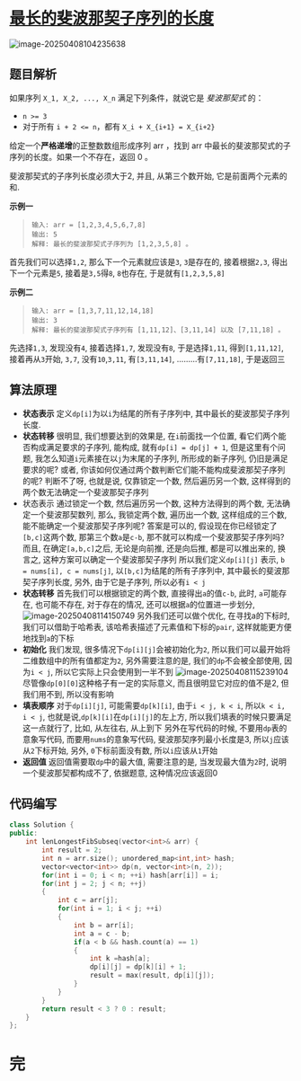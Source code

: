 # [最长的斐波那契子序列的长度](https://leetcode.cn/problems/length-of-longest-fibonacci-subsequence)

![image-20250408104235638](https://md-wind.oss-cn-nanjing.aliyuncs.com/md/20250408104235759.png)

## 题目解析

如果序列 `X_1, X_2, ..., X_n` 满足下列条件，就说它是 *斐波那契式* 的：

- `n >= 3`
- 对于所有 `i + 2 <= n`，都有 `X_i + X_{i+1} = X_{i+2}`

给定一个**严格递增**的正整数数组形成序列 arr ，找到 arr 中最长的斐波那契式的子序列的长度。如果一个不存在，返回 0 。

斐波那契式的子序列长度必须大于2, 并且, 从第三个数开始, 它是前面两个元素的和.

**示例一**

>```
>输入: arr = [1,2,3,4,5,6,7,8]
>输出: 5
>解释: 最长的斐波那契式子序列为 [1,2,3,5,8] 。
>```

首先我们可以选择`1,2`, 那么下一个元素就应该是`3`, `3`是存在的, 接着根据`2,3`, 得出下一个元素是`5`, 接着是`3,5`得`8`, `8`也存在, 于是就有`[1,2,3,5,8]`

**示例二**

>```
>输入: arr = [1,3,7,11,12,14,18]
>输出: 3
>解释: 最长的斐波那契式子序列有 [1,11,12]、[3,11,14] 以及 [7,11,18] 。
>```

先选择`1,3`, 发现没有`4`, 接着选择`1,7`, 发现没有`8`, 于是选择`1,11`, 得到`[1,11,12]`, 接着再从`3`开始, `3,7`, 没有`10`,`3,11`, 有`[3,11,14]`, .........有`[7,11,18]`, 于是返回三

## 算法原理

- **状态表示**
  定义`dp[i]`为以`i`为结尾的所有子序列中, 其中最长的斐波那契子序列长度.
- **状态转移**
  很明显, 我们想要达到的效果是, 在`i`前面找一个位置, 看它们两个能否构成满足要求的子序列, 能构成, 就有`dp[i] = dp[j] + 1`, 但是这里有个问题, 我怎么知道`i`元素接在以`j`为末尾的子序列, 所形成的新子序列, 仍旧是满足要求的呢? 或者, 你该如何仅通过两个数判断它们能不能构成斐波那契子序列的呢? 判断不了呀, 也就是说, 仅靠锁定一个数, 然后遍历另一个数, 这样得到的两个数无法确定一个斐波那契子序列
- 状态表示
  通过锁定一个数, 然后遍历另一个数, 这种方法得到的两个数, 无法确定一个斐波那契数列, 那么, 我锁定两个数, 遍历出一个数, 这样组成的三个数, 能不能确定一个斐波那契子序列呢? 答案是可以的, 假设现在你已经锁定了`[b,c]`这两个数, 那第三个数`a`是`c-b`, 那不就可以构成一个斐波那契子序列吗? 而且, 在确定`[a,b,c]`之后, 无论是向前推, 还是向后推, 都是可以推出来的, 换言之, 这种方案可以确定一个斐波那契子序列
  所以我们定义`dp[i][j]` 表示, `b = nums[i], c = nums[j]`, 以`[b,c]`为结尾的所有子序列中, 其中最长的斐波那契子序列长度, 另外, 由于它是子序列, 所以必有`i < j`
- **状态转移**
  首先我们可以根据锁定的两个数, 直接得出`a`的值`c-b`, 此时, `a`可能存在, 也可能不存在, 对于存在的情况, 还可以根据`a`的位置进一步划分,![image-20250408114150749](https://md-wind.oss-cn-nanjing.aliyuncs.com/md/20250408114151002.png)
  另外我们还可以做个优化, 在寻找a的下标时, 我们可以借助于哈希表, 该哈希表描述了元素值和下标的`pair`, 这样就能更方便地找到`a`的下标
- **初始化**
  我们发现, 很多情况下`dp[i][j]`会被初始化为`2`, 所以我们可以最开始将二维数组中的所有值都定为`2`, 另外需要注意的是, 我们的`dp`不会被全部使用, 因为`i < j`, 所以它实际上只会使用到一半不到
  ![image-20250408115239104](https://md-wind.oss-cn-nanjing.aliyuncs.com/md/20250408115239158.png)
  尽管像`dp[0][0]`这种格子有一定的实际意义, 而且很明显它对应的值不是2, 但我们用不到, 所以没有影响
- **填表顺序**
  对于`dp[i][j]`, 可能需要`dp[k][i]`, 由于`i < j, k < i`, 所以`k < i, i < j`, 也就是说,`dp[k][i]`在`dp[i][j]`的左上方, 所以我们填表的时候只要满足这一点就行了, 比如, 从左往右, 从上到下
  另外在写代码的时候, 不要用`dp`表的意象写代码, 而要用`nums`的意象写代码, 斐波那契序列最小长度是3, 所以`j`应该从`2`下标开始, 另外, `0`下标前面没有数, 所以`i`应该从`1`开始
- **返回值**
  返回值需要取`dp`中的最大值, 需要注意的是, 当发现最大值为`2`时, 说明一个斐波那契都构成不了, 依据题意, 这种情况应该返回0

## 代码编写

```cpp
class Solution {
public:
    int lenLongestFibSubseq(vector<int>& arr) {
        int result = 2;
        int n = arr.size(); unordered_map<int,int> hash;
        vector<vector<int>> dp(n, vector<int>(n, 2));
        for(int i = 0; i < n; ++i) hash[arr[i]] = i;
        for(int j = 2; j < n; ++j)
        {
            int c = arr[j];
            for(int i = 1; i < j; ++i)
            {
                int b = arr[i];
                int a = c - b;
                if(a < b && hash.count(a) == 1)
                {
                    int k =hash[a];
                    dp[i][j] = dp[k][i] + 1;
                    result = max(result, dp[i][j]);
                }
            }
        }
        return result < 3 ? 0 : result;
    }
};
```

# 完